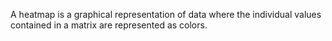 A heatmap is a graphical representation of data where the individual values
contained in a matrix are represented as colors.